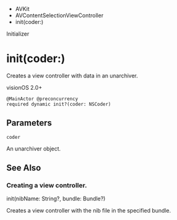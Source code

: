 

- AVKit
- AVContentSelectionViewController
-  init(coder:) 

Initializer

# init(coder:)

Creates a view controller with data in an unarchiver.

visionOS 2.0+

``` source
@MainActor @preconcurrency
required dynamic init?(coder: NSCoder)
```

## Parameters 

`coder`  

An unarchiver object.

## See Also

### Creating a view controller.

init(nibName: String?, bundle: Bundle?)

Creates a view controller with the nib file in the specified bundle.

